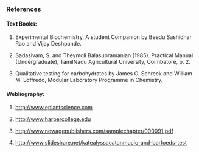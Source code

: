 ### References

#### Text Books:
 

1. Experimental Biochemistry, A student Companion by Beedu Sashidhar Rao and Vijay Deshpande.

2. Sadasivam, S. and Theymoli Balasubramanian (1985). Practical Manual (Undergraduate), TamilNadu Agricultural University, Coimbatore, p. 2.

3. Qualitative testing for  carbohydrates by James O. Schreck and William M. Loffredo, Modular Laboratory Programme in Chemistry.
 


#### Webliography:
 
 1. http://www.eplantscience.com

 2. http://www.harpercollege.edu

 3. http://www.newagepublishers.com/samplechapter/000091.pdf

 4. http://www.slideshare.net/katealyssacatonmucic-and-barfoeds-test
